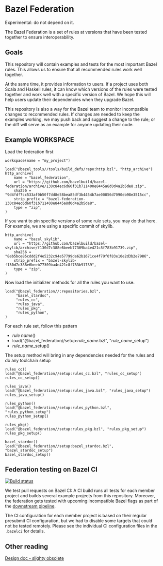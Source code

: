 # Bazel Federation

Experimental: do not depend on it.

The Bazel Federation is a set of rules at versions that have been tested
together to ensure interoperability.

## Goals

This repository will contain examples and tests for the most important Bazel
rules. This allows us to ensure that all recommended rules work well together.

At the same time, it provides information to users. If a project uses both Scala
and Haskell rules, it can know which versions of the rules were tested together
and work well with a specific version of Bazel. We hope this will help users
update their dependencies when they upgrade Bazel.

This repository is also a way for the Bazel team to monitor incompatible changes
to recommended rules. If changes are needed to keep the examples working, we may
push back and suggest a change to the rule; or the diff will serve as an example
for anyone updating their code.

## Example WORKSPACE

Load the federation first

```
workspace(name = "my_project")

load("@bazel_tools//tools/build_defs/repo:http.bzl", "http_archive")
http_archive(
    name = "bazel_federation",
    url = "https://github.com/bazelbuild/bazel-federation/archive/130c84ec6d60f31b711400e8445a8d0d4a2b5de8.zip",
    sha256 = "9d4fdf7cc533af0b50f7dd8e58bea85df3b4454b7ae00056d7090eb98e3515cc",
    strip_prefix = "bazel-federation-130c84ec6d60f31b711400e8445a8d0d4a2b5de8",
    type = "zip",
)
```

If you want to pin specific versions of some rule sets, you may do that here.
For example, we are using a specific commit of skylib.

```
http_archive(
    name = "bazel_skylib",
    url = "https://github.com/bazelbuild/bazel-skylib/archive/f130d7c388e6beeb77309ba4e421c8f783b91739.zip",
    sha256 = "8eb5bce85cddd2f4e5232c94e57799de62b1671ce4f79f0f83e10e2d3b2e7986",
    strip_prefix = "bazel-skylib-f130d7c388e6beeb77309ba4e421c8f783b91739",
    type = "zip",
)
```

Now load the initializer methods for all the rules you want to use.

```
load("@bazel_federation//:repositories.bzl",
     "bazel_stardoc",
     "rules_cc",
     "rules_java",
     "rules_pkg",
     "rules_python",
)
```

For each rule set, follow this pattern

-   *rule name*()
-   load("@bazel_federation//setup:*rule_name*.bzl", "*rule_name*_setup")
-   *rule_name*_setup()

The setup method will bring in any dependencies needed for the rules and do any
toolchain setup

```
rules_cc()
load("@bazel_federation//setup:rules_cc.bzl", "rules_cc_setup")
rules_cc_setup()

rules_java()
load("@bazel_federation//setup:rules_java.bzl", "rules_java_setup")
rules_java_setup()

rules_python()
load("@bazel_federation//setup:rules_python.bzl", "rules_python_setup")
rules_python_setup()

rules_pkg()
load("@bazel_federation//setup:rules_pkg.bzl", "rules_pkg_setup")
rules_pkg_setup()

bazel_stardoc()
load("@bazel_federation//setup:bazel_stardoc.bzl", "bazel_stardoc_setup")
bazel_stardoc_setup()
```

## Federation testing on Bazel CI

[![Build status](https://badge.buildkite.com/9305b2e2ab7f186b3d596baee5e72aabb7274ff9fc28e54251.svg?branch=master)](https://buildkite.com/bazel/bazel-federation)

We test pull requests on Bazel CI: A CI build runs all tests for each member project and builds several example projects from this repository.
Moreover, the federation gets tested with upcoming incompatible Bazel flags as part of the [downstream pipeline](https://buildkite.com/bazel/bazelisk-plus-incompatible-flags).

The CI configuration for each member project is based on their regular presubmit CI configuration, but we had to disable some targets that could not be tested remotely. Please see the individual CI configuration files in the `.bazelci` for details.

## Other reading

[Design doc - slighty obsolete](https://docs.google.com/document/d/1dpdZjNCdXZE7SWXKuDQHxHDfXJyXjo5JhsTo-QsudHs/)
